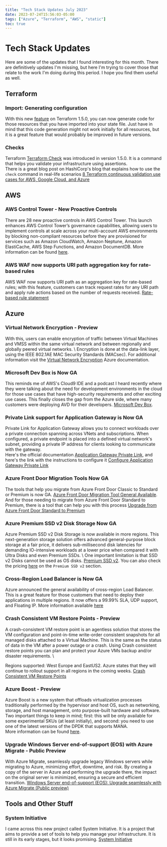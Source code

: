 ```yaml
---
title: "Tech Stack Updates July 2023"
date: 2023-07-24T15:56:03-05:00
tags: ["Azure", "Terraform", "AWS", "static"]
toc: true
---
```

# Tech Stack Updates
Here are some of the updates that I found interesting for this month. There are definitively updates I'm missing, but here I'm trying to cover those that relate to the work I'm doing during this period. I hope you find them useful as well.
## Terraform
### Import: Generating configuration
With this new [feature](https://developer.hashicorp.com/terraform/language/import/generating-configuration) on Terraform 1.5.0, you can now generate code for those resources that you have imported into your state file. Just have in mind that this code generation might not work initially for all resources, but it is a great feature that would probably be improved in future versions.
### Checks
Terraform [Terraform Check](https://developer.hashicorp.com/terraform/language/checks) was introduced in version 1.5.0. It is a command that helps you validate your infrastructure using assertions. \
There is a great blog post on HashiCorp's blog that explains how to use the `check` command in real-life scenarios
[8 Terraform continuous validation use cases for AWS, Google Cloud, and Azure](https://www.hashicorp.com/blog/8-terraform-continuous-validation-use-cases-for-aws-google-cloud-and-azure)

## AWS
### AWS Control Tower - New Proactive Controls
There are 28 new proactive controls in AWS Control Tower. This launch enhances AWS Control Tower’s governance capabilities, allowing users to implement controls at scale across your multi-account AWS environments by blocking non-compliant resources before they are provisioned for services such as Amazon CloudWatch, Amazon Neptune, Amazon ElastiCache, AWS Step Functions, and Amazon DocumentDB. More information can be found [here](https://docs.aws.amazon.com/controltower/latest/userguide/proactive-controls.html).

### AWS WAF now supports URI path aggregation key for rate-based rules
AWS WAF now supports URI path as an aggregation key for rate-based rules; with this feature, customers can track request rates for any URI path and apply rule actions based on the number of requests received. [Rate-based rule statement](https://docs.aws.amazon.com/waf/latest/developerguide/waf-rule-statement-type-rate-based.html)

## Azure
### Virtual Network Encryption - Preview
With this, users can enable encryption of traffic between Virtual Machines and VMSS within the same virtual network and between regionally and globally peered virtual networks. \ 
Encryption is done at the data-link layer, using the IEEE 802.1AE MAC Security Standards (MACsec). For additional information visit the [Virtual Network Encryption](https://learn.microsoft.com/en-us/azure/virtual-network/virtual-network-encryption-overview) Azure documentation.

### Microsoft Dev Box is Now GA
This reminds me of AWS's Cloud9 IDE and a podcast I heard recently where they were talking about the need for development environments in the cloud for those use cases that have high-security requirements and other exciting use cases. This finally closes the gap from the Azure side, where many customers were deploying AVD for their developers. [Microsoft Dev Box](https://azure.microsoft.com/en-us/blog/dev-optimized-cloud-based-workstations-microsoft-dev-box-is-now-generally-available/).

### Private Link support for Application Gateway is Now GA
Private Link for Application Gateway allows you to connect workloads over a private connection spanning across VNets and subscriptions. When configured, a private endpoint is placed into a defined virtual network's subnet, providing a private IP address for clients looking to communicate with the gateway. \
Here's the official documentation [Application Gateway Private Link](https://learn.microsoft.com/en-us/azure/application-gateway/private-link), and here's the link with the instructions to configure it [Configure Application Gateway Private Link](https://learn.microsoft.com/en-us/azure/application-gateway/private-link-configure)

### Azure Front Door Migration Tools Now GA
The tools that help you migrate from Azure Front Door Classic to Standard or Premium is now GA. [Azure Front Door Migration Tool General Available](https://techcommunity.microsoft.com/t5/azure-networking-blog/azure-front-door-migration-tool-general-available/ba-p/3826836). \
And for those needing to migrate from Azure Front Door Standard to Premium, there is a tool that can help you with this process [Upgrade from Azure Front Door Standard to Premium](https://learn.microsoft.com/en-us/azure/frontdoor/tier-upgrade)

### Azure Premium SSD v2 Disk Storage Now GA
Azure Premium SSD v2 Disk Storage is now available in more regions. This next-generation storage solution offers advanced general-purpose block storage at a fair price, it delivers sub-millisecond disk latencies for demanding IO-intensive workloads at a lower price when compared it with Ultra Disks and even Premium SSDs. \ One important limitation is that SSD v2 Disks cannot be used as OS disks. [Premium SSD v2](https://learn.microsoft.com/en-us/azure/virtual-machines/disks-types#premium-ssd-v2). You can also check the pricing [here](https://azure.microsoft.com/en-us/pricing/details/managed-disks/) on the `Premium SSD v2` section.

### Cross-Region Load Balancer is Now GA
Azure announced the general availability of cross-region Load Balancer. This is a great feature for those customers that need to deploy their applications in multiple regions. It now offers a 99.99% SLA, UDP support, and Floating IP. More information available [here](https://techcommunity.microsoft.com/t5/azure-networking-blog/distribute-global-traffic-with-ultra-low-latency-using-azure/ba-p/3857991)

### Crash Consistent VM Restore Points - Preview
 A crash-consistent VM restore point is an agentless solution that stores the VM configuration and point-in-time write-order consistent snapshots for all managed disks attached to a Virtual Machine. This is the same as the status of data in the VM after a power outage or a crash. Using Crash consistent restore points you can plan and protect your Azure VMs backup and/or disaster requirements. \

Regions supported: West Europe and EastUS2. Azure states that they will continue to rollout support in all regions in the coming weeks. [Crash Consistent VM Restore Points](https://techcommunity.microsoft.com/t5/azure-storage-blog/protect-azure-workloads-with-vm-level-consistency-using/ba-p/3858362)

### Azure Boost - Preview
 Azure Boost is a new system that offloads virtualization processes traditionally performed by the hypervisor and host OS, such as networking, storage, and host management, onto purpose-built hardware and software. \
 Two important things to keep in mind; first: this will be only available for some experimental SKUs (at least initially), and second: you need to use one of the latest versions of the DPDK that supports MANA. \
 More information can be found [here](https://techcommunity.microsoft.com/t5/azure-infrastructure-blog/introducing-microsoft-azure-boost-preview/ba-p/3876742).

### Upgrade Windows Server end-of-support (EOS) with Azure Migrate - Public Preview 
With Azure Migrate, seamlessly upgrade legacy Windows servers while migrating to Azure, minimizing effort, downtime, and risk. By creating a copy of the server in Azure and performing the upgrade there, the impact on the original server is minimized, ensuring a secure and efficient transition. [Windows Server end-of-support (EOS): Upgrade seamlessly with Azure Migrate (Public preview)](https://techcommunity.microsoft.com/t5/azure-migration-and/windows-server-end-of-support-eos-upgrade-seamlessly-with-azure/ba-p/3874493)

## Tools and Other Stuff
### System Initiative
I came across this new project called System Initiative. It is a project that aims to provide a set of tools to help you manage your infrastructure. It is still in its early stages, but it looks promising. [System Initiative](https://www.systeminit.com/)
